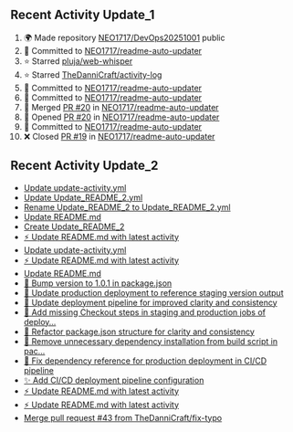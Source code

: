 
## Recent Activity Update_1
<!--START_SECTION:activity-->
1. 🌍 Made repository [NEO1717/DevOps20251001](https://github.com/NEO1717/DevOps20251001) public
2. 🚀 Committed to [NEO1717/readme-auto-updater](https://github.com/NEO1717/readme-auto-updater/commit/454ccd0357c87c130922ae2e5b6c8e5d0fc1193a)
3. ⭐ Starred [pluja/web-whisper](https://github.com/pluja/web-whisper)
4. ⭐ Starred [TheDanniCraft/activity-log](https://github.com/TheDanniCraft/activity-log)
5. 🚀 Committed to [NEO1717/readme-auto-updater](https://github.com/NEO1717/readme-auto-updater/commit/9759b8d6317ad52fa635da94e2caf81e371dac69)
6. 🚀 Committed to [NEO1717/readme-auto-updater](https://github.com/NEO1717/readme-auto-updater/commit/ba9566c94b35b80b18da7f740053db3f8066b8fe)
7. 🔀 Merged [PR #20](https://github.com/NEO1717/readme-auto-updater/pull/20) in [NEO1717/readme-auto-updater](https://github.com/NEO1717/readme-auto-updater)
8. 🔀 Opened [PR #20](https://github.com/NEO1717/readme-auto-updater/pull/20) in [NEO1717/readme-auto-updater](https://github.com/NEO1717/readme-auto-updater)
9. 🚀 Committed to [NEO1717/readme-auto-updater](https://github.com/NEO1717/readme-auto-updater/commit/fd4c2de26ad5ca01edf69c46a93d84fd2c7a94a3)
10. ❌ Closed [PR #19](https://github.com/NEO1717/readme-auto-updater/pull/19) in [NEO1717/readme-auto-updater](https://github.com/NEO1717/readme-auto-updater)
<!--END_SECTION:activity-->



## Recent Activity Update_2
<!-- LATEST_COMMITS:START -->
- [Update update-activity.yml](https://github.com/NEO1717/DevOps20251001/commit/b693e749606de86e4f6174a7f3666c996707cb7e)
- [Update Update_README_2.yml](https://github.com/NEO1717/DevOps20251001/commit/f6f07a4db967642b76177490f009c4a5919d2ee8)
- [Rename Update_README_2 to Update_README_2.yml](https://github.com/NEO1717/DevOps20251001/commit/c5dc56359acbfb163f1435d0261ec27ca9ab76c8)
- [Update README.md](https://github.com/NEO1717/DevOps20251001/commit/2e3c9db9b9b3e5a774fa670191cb57821bfb726a)
- [Create Update_README_2](https://github.com/NEO1717/DevOps20251001/commit/20b83714bcc5058d05d12837cf7f50226f5af2d0)
- [⚡ Update README.md with latest activity](https://github.com/NEO1717/DevOps20251001/commit/4208e795c25ef013d625e20455e7cd36b7a5cfa7)
- [Update update-activity.yml](https://github.com/NEO1717/DevOps20251001/commit/57c2d25f797dbbfc78ced418b8eb42a36ef2d35e)
- [⚡ Update README.md with latest activity](https://github.com/NEO1717/DevOps20251001/commit/b47856319081c37841c58555039ff01be8349937)
- [Update README.md](https://github.com/NEO1717/DevOps20251001/commit/e5688c5bcd680ac914b048432b078b8eaf04e0f7)
- [🔧 Bump version to 1.0.1 in package.json](https://github.com/NEO1717/DevOps20251001/commit/996f65f30f0760a2c87190e14754b2306ad7a6a5)
- [🔧 Update production deployment to reference staging version output](https://github.com/NEO1717/DevOps20251001/commit/9c0d3f56e0b751afd5c58e298bd07e2f83c78379)
- [🔧 Update deployment pipeline for improved clarity and consistency](https://github.com/NEO1717/DevOps20251001/commit/3ac3b4cd774a0be1cd6361bd64f1e2e940669d02)
- [🔧 Add missing Checkout steps in staging and production jobs of deploy…](https://github.com/NEO1717/DevOps20251001/commit/1a43d02a1121a57c61aa430a899a35e28fb62792)
- [🔧 Refactor package.json structure for clarity and consistency](https://github.com/NEO1717/DevOps20251001/commit/314e8610a257880a4d9f59874c975c3e22a3c649)
- [🔧 Remove unnecessary dependency installation from build script in pac…](https://github.com/NEO1717/DevOps20251001/commit/b079934fd9541d77c49f07bbdcc97657b4619f28)
- [🔧 Fix dependency reference for production deployment in CI/CD pipeline](https://github.com/NEO1717/DevOps20251001/commit/7fbeb5362fad38817936f57650dfa174dbe5be32)
- [✨ Add CI/CD deployment pipeline configuration](https://github.com/NEO1717/DevOps20251001/commit/678ee32c9a847399879c84ae2c275441416f7f67)
- [⚡ Update README.md with latest activity](https://github.com/NEO1717/DevOps20251001/commit/fe3c1a408dc270969089bda07a63e9cef115b154)
- [⚡ Update README.md with latest activity](https://github.com/NEO1717/DevOps20251001/commit/6d38cf3059868337f21fbbc69b17464cf358e4e4)
- [Merge pull request #43 from TheDanniCraft/fix-typo](https://github.com/NEO1717/DevOps20251001/commit/44360bab92d8a97567d58966ccce4d9f22f18467)
<!-- LATEST_COMMITS:END -->


